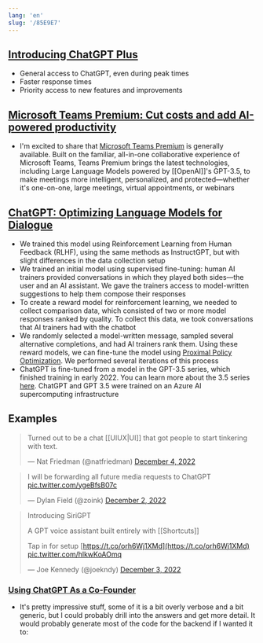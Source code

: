 ```yaml
---
lang: 'en'
slug: '/85E9E7'
---
```


## [Introducing ChatGPT Plus](https://openai.com/blog/chatgpt-plus/)

- General access to ChatGPT, even during peak times
- Faster response times
- Priority access to new features and improvements

## [Microsoft Teams Premium: Cut costs and add AI-powered productivity](https://www.microsoft.com/en-us/microsoft-365/blog/2023/02/01/microsoft-teams-premium-cut-costs-and-add-ai-powered-productivity/)

- I'm excited to share that [Microsoft Teams Premium](https://www.microsoft.com/microsoft-teams/premium) is generally available. Built on the familiar, all-in-one collaborative experience of Microsoft Teams, Teams Premium brings the latest technologies, including Large Language Models powered by [[OpenAI]]'s GPT-3.5, to make meetings more intelligent, personalized, and protected—whether it's one-on-one, large meetings, virtual appointments, or webinars

## [ChatGPT: Optimizing Language Models for Dialogue](https://openai.com/blog/chatgpt/)

- We trained this model using Reinforcement Learning from Human Feedback (RLHF), using the same methods as InstructGPT, but with slight differences in the data collection setup
- We trained an initial model using supervised fine-tuning: human AI trainers provided conversations in which they played both sides—the user and an AI assistant. We gave the trainers access to model-written suggestions to help them compose their responses
- To create a reward model for reinforcement learning, we needed to collect comparison data, which consisted of two or more model responses ranked by quality. To collect this data, we took conversations that AI trainers had with the chatbot
- We randomly selected a model-written message, sampled several alternative completions, and had AI trainers rank them. Using these reward models, we can fine-tune the model using [Proximal Policy Optimization](https://openai.com/blog/openai-baselines-ppo/). We performed several iterations of this process
- ChatGPT is fine-tuned from a model in the GPT-3.5 series, which finished training in early 2022. You can learn more about the 3.5 series [here](https://beta.openai.com/docs/model-index-for-researchers). ChatGPT and GPT 3.5 were trained on an Azure AI supercomputing infrastructure

## Examples

> Turned out to be a chat [[UIUX|UI]] that got people to start tinkering with text.
>
> — Nat Friedman (@natfriedman) [December 4, 2022](https://twitter.com/natfriedman/status/1599206152025231360?ref_src=twsrc%5Etfw)

> I will be forwarding all future media requests to ChatGPT [pic.twitter.com/ygeBfsB07c](https://t.co/ygeBfsB07c)
>
> — Dylan Field (@zoink) [December 2, 2022](https://twitter.com/zoink/status/1598827692803051521?ref_src=twsrc%5Etfw)

> Introducing SiriGPT
>
> A GPT voice assistant built entirely with [[Shortcuts]]
>
> Tap in for setup [https://t.co/orh6Wj1XMd](https://t.co/orh6Wj1XMd) [pic.twitter.com/hlkwKoAOmq](https://t.co/hlkwKoAOmq)
>
> — Joe Kennedy (@joekndy) [December 3, 2022](https://twitter.com/joekndy/status/1598874918422450176?ref_src=twsrc%5Etfw)

### [Using ChatGPT As a Co-Founder](https://www.atomic14.com/2022/12/05/using-chatgpt-as-a-co-founder.html)

- It's pretty impressive stuff, some of it is a bit overly verbose and a bit generic, but I could probably drill into the answers and get more detail. It would probably generate most of the code for the backend if I wanted it to:
